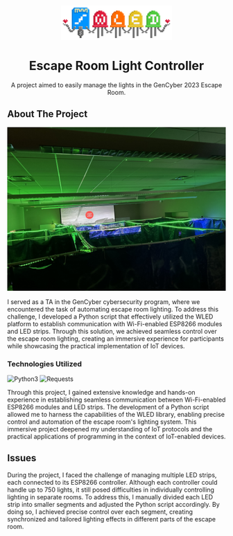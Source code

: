 <p id="readme-top" />

<div align="center">
    <img src="/assets/wled_logo_akemi.png" alt="Logo" height="80">
  <h1 align="center">Escape Room Light Controller</h3>

  <p align="center">
    A project aimed to easily manage the lights in the GenCyber 2023 Escape Room.
    </br>
  </p>
</div>

## About The Project

![Product Name Screen Shot](/assets/IMG_1718.jpeg)

I served as a TA in the GenCyber cybersecurity program, where we encountered the task of automating escape room lighting. To address this challenge, I developed a Python script that effectively utilized the WLED platform to establish communication with Wi-Fi-enabled ESP8266 modules and LED strips. Through this solution, we achieved seamless control over the escape room lighting, creating an immersive experience for participants while showcasing the practical implementation of IoT devices.

### Technologies Utilized

![Python3](https://img.shields.io/badge/Python3-3776AB?style=for-the-badge&logo=python&logoColor=white)
![Requests](https://img.shields.io/badge/WLED-1DA1F2?style=for-the-badge&logo=python&logoColor=white)

Through this project, I gained extensive knowledge and hands-on experience in establishing seamless communication between Wi-Fi-enabled ESP8266 modules and LED strips. The development of a Python script allowed me to harness the capabilities of the WLED library, enabling precise control and automation of the escape room's lighting system. This immersive project deepened my understanding of IoT protocols and the practical applications of programming in the context of IoT-enabled devices.

## Issues

During the project, I faced the challenge of managing multiple LED strips, each connected to its ESP8266 controller. Although each controller could handle up to 750 lights, it still posed difficulties in individually controlling lighting in separate rooms. To address this, I manually divided each LED strip into smaller segments and adjusted the Python script accordingly. By doing so, I achieved precise control over each segment, creating synchronized and tailored lighting effects in different parts of the escape room.
